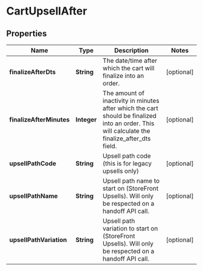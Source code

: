 
# CartUpsellAfter

## Properties
Name | Type | Description | Notes
------------ | ------------- | ------------- | -------------
**finalizeAfterDts** | **String** | The date/time after which the cart will finalize into an order. |  [optional]
**finalizeAfterMinutes** | **Integer** | The amount of inactivity in minutes after which the cart should be finalized into an order.  This will calculate the finalize_after_dts field. |  [optional]
**upsellPathCode** | **String** | Upsell path code (this is for legacy upsells only) |  [optional]
**upsellPathName** | **String** | Upsell path name to start on (StoreFront Upsells).  Will only be respected on a handoff API call. |  [optional]
**upsellPathVariation** | **String** | Upsell path variation to start on (StoreFront Upsells).   Will only be respected on a handoff API call. |  [optional]



